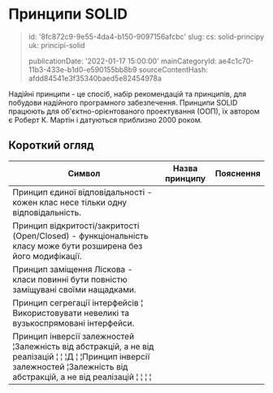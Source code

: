 Принципи SOLID
==============

> id: '8fc872c9-9e55-4da4-b150-9097156afcbc'
> slug:
> 	cs: solid-principy
> 	uk: principi-solid
> 
> publicationDate: '2022-01-17 15:00:00'
> mainCategoryId: ae4c1c70-11b3-433e-b1d0-e590155bb8b9
> sourceContentHash: afdd84541e3f35340baed5e82454978a

Надійні принципи - це спосіб, набір рекомендацій та принципів, для побудови надійного програмного забезпечення. Принципи SOLID працюють для об'єктно-орієнтованого проектування (ООП), їх автором є Роберт К. Мартін і датуються приблизно 2000 роком.

Короткий огляд
--------------

| Символ | Назва принципу | Пояснення
|------|----------------|------------|
| Принцип єдиної відповідальності - кожен клас несе тільки одну відповідальність.
| Принцип відкритості/закритості (Open/Closed) - функціональність класу може бути розширена без його модифікації.
| Принцип заміщення Ліскова - класи повинні бути повністю заміщувані своїми нащадками.
| Принцип сегрегації інтерфейсів ¦ Використовувати невеликі та вузькоспрямовані інтерфейси.
| Принцип інверсії залежностей ¦Залежність від абстракцій, а не від реалізацій ¦ ¦ ¦Д ¦ ¦Принцип інверсії залежностей ¦Залежність від абстракцій, а не від реалізацій ¦ ¦ ¦ ¦
